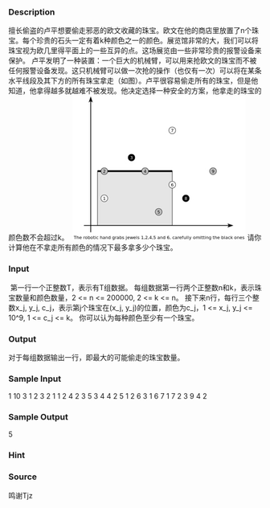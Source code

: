 
### Description
擅长偷盗的卢平想要偷走邪恶的欧文收藏的珠宝。欧文在他的商店里放置了n个珠宝。每个珍贵的石头一定有着k种颜色之一的颜色。展览馆非常的大，我们可以将珠宝视为欧几里得平面上的一些互异的点。这场展览由一些非常珍贵的报警设备来保护。
卢平发明了一种装置：一个巨大的机械臂，可以用来抢欧文的珠宝而不被任何报警设备发现。这只机械臂可以做一次抢的操作（也仅有一次）可以将在某条水平线段及其下方的所有珠宝拿走（如图）。卢平很容易偷走所有的珠宝，但是他知道，他拿得越多就越难不被发现。他决定选择一种安全的方案，他拿走的珠宝的颜色数不会超过k。
 ![](/JudgeOnline/upload/201505/G.jpg)
请你计算他在不拿走所有颜色的情况下最多拿多少个珠宝。
### Input
 第一行一个正整数T，表示有T组数据。
每组数据第一行两个正整数n和k，表示珠宝数量和颜色数量，2 <= n <= 200000, 2 <= k <= n。
接下来n行，每行三个整数x_j, y_j, c_j，表示第j个珠宝在(x_j, y_j)的位置，颜色为c_j，1 <= x_j, y_j <= 10^9, 1 <= c_j <= k。
你可以认为每种颜色至少有一个珠宝。
### Output
对于每组数据输出一行，即最大的可能偷走的珠宝数量。
### Sample Input
1
10 3
1 2 3
2 1 1
2 4 2
3 5 3
4 4 2
5 1 2
6 3 1
6 7 1
7 2 3
9 4 2 

### Sample Output
5

### Hint

### Source
鸣谢Tjz
